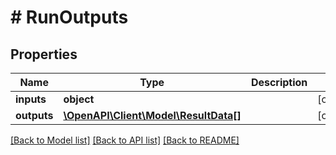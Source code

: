 # # RunOutputs

## Properties

Name | Type | Description | Notes
------------ | ------------- | ------------- | -------------
**inputs** | **object** |  | [optional]
**outputs** | [**\OpenAPI\Client\Model\ResultData[]**](ResultData.md) |  | [optional]

[[Back to Model list]](../../README.md#models) [[Back to API list]](../../README.md#endpoints) [[Back to README]](../../README.md)
